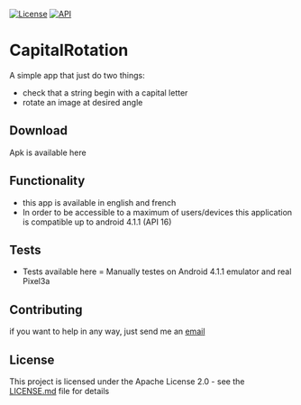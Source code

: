 [![License](https://img.shields.io/badge/License-Apache%202.0-blue.svg)](https://opensource.org/licenses/Apache-2.0)
[![API](https://img.shields.io/badge/API-16%2B-brightgreen.svg?style=flat)](https://android-arsenal.com/api?level=16)

# CapitalRotation
A simple app that just do two things:
- check that a string begin with a capital letter
- rotate an image at desired angle

## Download
Apk is available here

## Functionality
- this app is available in english and french
- In order to be accessible to a maximum of users/devices this application is compatible up to android 4.1.1 (API 16)

## Tests
- Tests available here
= Manually testes on Android 4.1.1 emulator and real Pixel3a

## Contributing
if you want to help in any way, just send me an [email](mailto:pierre<àcabnum.fr)

## License
This project is licensed under the Apache License 2.0 - see the [LICENSE.md](LICENSE.md) file for details